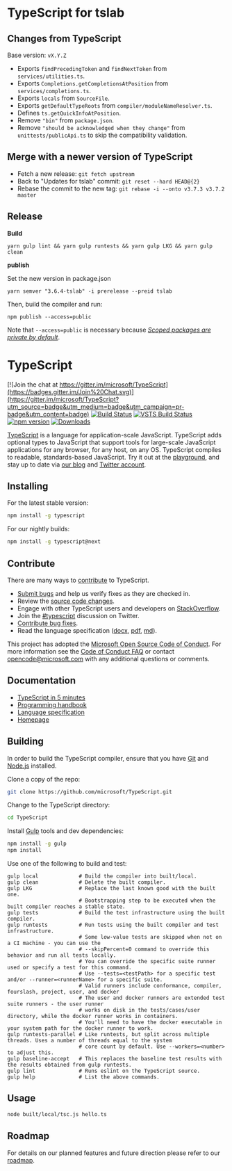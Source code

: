 # TypeScript for tslab

## Changes from TypeScript

Base version: `vX.Y.Z`

- Exports `findPrecedingToken` and `findNextToken` from `services/utilities.ts`.
- Exports `Completions.getCompletionsAtPosition` from `services/completions.ts`.
- Exports `locals` from `SourceFile`.
- Exports `getDefaultTypeRoots` from `compiler/moduleNameResolver.ts`.
- Defines `ts.getQuickInfoAtPosition`.
- Remove `"bin"` from `package.json`.
- Remove `"should be acknowledged when they change"` from `unittests/publicApi.ts` to skip the compatibility validation.

## Merge with a newer version of TypeScript

- Fetch a new release: `git fetch upstream`
- Back to "Updates for tslab" commit: `git reset --hard HEAD@{2}`
- Rebase the commit to the new tag: `git rebase -i --onto v3.7.3 v3.7.2 master`

## Release

**Build**

```
yarn gulp lint && yarn gulp runtests && yarn gulp LKG && yarn gulp clean
```

**publish**

Set the new version in package.json

```
yarn semver "3.6.4-tslab" -i prerelease --preid tslab
```

Then, build the compiler and run:

```
npm publish --access=public
```

Note that `--access=public` is necessary because
[*Scoped packages are private by default*](https://docs.npmjs.com/about-scopes).

# TypeScript

[![Join the chat at https://gitter.im/microsoft/TypeScript](https://badges.gitter.im/Join%20Chat.svg)](https://gitter.im/microsoft/TypeScript?utm_source=badge&utm_medium=badge&utm_campaign=pr-badge&utm_content=badge)
[![Build Status](https://travis-ci.org/microsoft/TypeScript.svg?branch=master)](https://travis-ci.org/microsoft/TypeScript)
[![VSTS Build Status](https://dev.azure.com/typescript/TypeScript/_apis/build/status/Typescript/node10)](https://dev.azure.com/typescript/TypeScript/_build/latest?definitionId=4&view=logs)
[![npm version](https://badge.fury.io/js/typescript.svg)](https://www.npmjs.com/package/typescript)
[![Downloads](https://img.shields.io/npm/dm/typescript.svg)](https://www.npmjs.com/package/typescript)



[TypeScript](https://www.typescriptlang.org/) is a language for application-scale JavaScript. TypeScript adds optional types to JavaScript that support tools for large-scale JavaScript applications for any browser, for any host, on any OS. TypeScript compiles to readable, standards-based JavaScript. Try it out at the [playground](https://www.typescriptlang.org/play/), and stay up to date via [our blog](https://blogs.msdn.microsoft.com/typescript) and [Twitter account](https://twitter.com/typescript).

## Installing

For the latest stable version:

```bash
npm install -g typescript
```

For our nightly builds:

```bash
npm install -g typescript@next
```

## Contribute

There are many ways to [contribute](https://github.com/microsoft/TypeScript/blob/master/CONTRIBUTING.md) to TypeScript.
* [Submit bugs](https://github.com/microsoft/TypeScript/issues) and help us verify fixes as they are checked in.
* Review the [source code changes](https://github.com/microsoft/TypeScript/pulls).
* Engage with other TypeScript users and developers on [StackOverflow](https://stackoverflow.com/questions/tagged/typescript).
* Join the [#typescript](https://twitter.com/search?q=%23TypeScript) discussion on Twitter.
* [Contribute bug fixes](https://github.com/microsoft/TypeScript/blob/master/CONTRIBUTING.md).
* Read the language specification ([docx](https://github.com/microsoft/TypeScript/blob/master/doc/TypeScript%20Language%20Specification.docx?raw=true),
 [pdf](https://github.com/microsoft/TypeScript/blob/master/doc/TypeScript%20Language%20Specification.pdf?raw=true), [md](https://github.com/microsoft/TypeScript/blob/master/doc/spec.md)).

This project has adopted the [Microsoft Open Source Code of Conduct](https://opensource.microsoft.com/codeofconduct/). For more information see
the [Code of Conduct FAQ](https://opensource.microsoft.com/codeofconduct/faq/) or contact [opencode@microsoft.com](mailto:opencode@microsoft.com)
with any additional questions or comments.

## Documentation

*  [TypeScript in 5 minutes](https://www.typescriptlang.org/docs/handbook/typescript-in-5-minutes.html)
*  [Programming handbook](https://www.typescriptlang.org/docs/handbook/basic-types.html)
*  [Language specification](https://github.com/microsoft/TypeScript/blob/master/doc/spec.md)
*  [Homepage](https://www.typescriptlang.org/)

## Building

In order to build the TypeScript compiler, ensure that you have [Git](https://git-scm.com/downloads) and [Node.js](https://nodejs.org/) installed.

Clone a copy of the repo:

```bash
git clone https://github.com/microsoft/TypeScript.git
```

Change to the TypeScript directory:

```bash
cd TypeScript
```

Install [Gulp](https://gulpjs.com/) tools and dev dependencies:

```bash
npm install -g gulp
npm install
```

Use one of the following to build and test:

```
gulp local             # Build the compiler into built/local.
gulp clean             # Delete the built compiler.
gulp LKG               # Replace the last known good with the built one.
                       # Bootstrapping step to be executed when the built compiler reaches a stable state.
gulp tests             # Build the test infrastructure using the built compiler.
gulp runtests          # Run tests using the built compiler and test infrastructure.
                       # Some low-value tests are skipped when not on a CI machine - you can use the
                       # --skipPercent=0 command to override this behavior and run all tests locally.
                       # You can override the specific suite runner used or specify a test for this command.
                       # Use --tests=<testPath> for a specific test and/or --runner=<runnerName> for a specific suite.
                       # Valid runners include conformance, compiler, fourslash, project, user, and docker
                       # The user and docker runners are extended test suite runners - the user runner
                       # works on disk in the tests/cases/user directory, while the docker runner works in containers.
                       # You'll need to have the docker executable in your system path for the docker runner to work.
gulp runtests-parallel # Like runtests, but split across multiple threads. Uses a number of threads equal to the system
                       # core count by default. Use --workers=<number> to adjust this.
gulp baseline-accept   # This replaces the baseline test results with the results obtained from gulp runtests.
gulp lint              # Runs eslint on the TypeScript source.
gulp help              # List the above commands.
```


## Usage

```bash
node built/local/tsc.js hello.ts
```


## Roadmap

For details on our planned features and future direction please refer to our [roadmap](https://github.com/microsoft/TypeScript/wiki/Roadmap).
